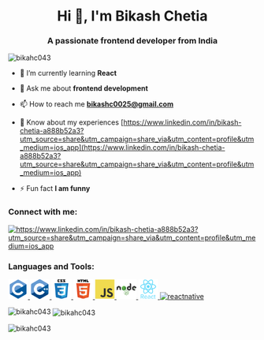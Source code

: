  <h1 align="center">Hi 👋, I'm Bikash Chetia</h1>
<h3 align="center">A passionate frontend developer from India</h3>

<p align="left"> <img src="https://komarev.com/ghpvc/?username=bikahc043&label=Profile%20views&color=0e75b6&style=flat" alt="bikahc043" /> </p>

- 🌱 I’m currently learning **React**

- 💬 Ask me about **frontend development**

- 📫 How to reach me **bikashc0025@gmail.com**

- 📄 Know about my experiences [https://www.linkedin.com/in/bikash-chetia-a888b52a3?utm_source=share&utm_campaign=share_via&utm_content=profile&utm_medium=ios_app](https://www.linkedin.com/in/bikash-chetia-a888b52a3?utm_source=share&utm_campaign=share_via&utm_content=profile&utm_medium=ios_app)

- ⚡ Fun fact **I am funny**

<h3 align="left">Connect with me:</h3>
<p align="left">
<a href="https://linkedin.com/in/https://www.linkedin.com/in/bikash-chetia-a888b52a3?utm_source=share&utm_campaign=share_via&utm_content=profile&utm_medium=ios_app" target="blank"><img align="center" src="https://raw.githubusercontent.com/rahuldkjain/github-profile-readme-generator/master/src/images/icons/Social/linked-in-alt.svg" alt="https://www.linkedin.com/in/bikash-chetia-a888b52a3?utm_source=share&utm_campaign=share_via&utm_content=profile&utm_medium=ios_app" height="30" width="40" /></a>
</p>

<h3 align="left">Languages and Tools:</h3>
<p align="left"> <a href="https://www.cprogramming.com/" target="_blank" rel="noreferrer"> <img src="https://raw.githubusercontent.com/devicons/devicon/master/icons/c/c-original.svg" alt="c" width="40" height="40"/> </a> <a href="https://www.w3schools.com/cpp/" target="_blank" rel="noreferrer"> <img src="https://raw.githubusercontent.com/devicons/devicon/master/icons/cplusplus/cplusplus-original.svg" alt="cplusplus" width="40" height="40"/> </a> <a href="https://www.w3schools.com/css/" target="_blank" rel="noreferrer"> <img src="https://raw.githubusercontent.com/devicons/devicon/master/icons/css3/css3-original-wordmark.svg" alt="css3" width="40" height="40"/> </a> <a href="https://www.w3.org/html/" target="_blank" rel="noreferrer"> <img src="https://raw.githubusercontent.com/devicons/devicon/master/icons/html5/html5-original-wordmark.svg" alt="html5" width="40" height="40"/> </a> <a href="https://developer.mozilla.org/en-US/docs/Web/JavaScript" target="_blank" rel="noreferrer"> <img src="https://raw.githubusercontent.com/devicons/devicon/master/icons/javascript/javascript-original.svg" alt="javascript" width="40" height="40"/> </a> <a href="https://nodejs.org" target="_blank" rel="noreferrer"> <img src="https://raw.githubusercontent.com/devicons/devicon/master/icons/nodejs/nodejs-original-wordmark.svg" alt="nodejs" width="40" height="40"/> </a> <a href="https://reactjs.org/" target="_blank" rel="noreferrer"> <img src="https://raw.githubusercontent.com/devicons/devicon/master/icons/react/react-original-wordmark.svg" alt="react" width="40" height="40"/> </a> <a href="https://reactnative.dev/" target="_blank" rel="noreferrer"> <img src="https://reactnative.dev/img/header_logo.svg" alt="reactnative" width="40" height="40"/> </a> </p>

<p><img align="left" src="https://github-readme-stats.vercel.app/api/top-langs?username=bikahc043&show_icons=true&locale=en&layout=compact" alt="bikahc043" /></p>

<p>&nbsp;<img align="center" src="https://github-readme-stats.vercel.app/api?username=bikahc043&show_icons=true&locale=en" alt="bikahc043" /></p>

<p><img align="center" src="https://github-readme-streak-stats.herokuapp.com/?user=bikahc043&" alt="bikahc043" /></p>
